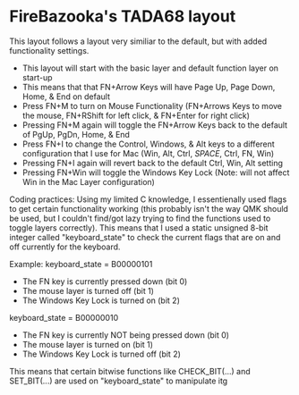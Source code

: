 # FireBazooka's TADA68 layout

This layout follows a layout very similiar to the default, but with added functionality settings.

* This layout will start with the basic layer and default function layer on start-up
* This means that that FN+Arrow Keys will have Page Up, Page Down, Home, & End on default
* Press FN+M to turn on Mouse Functionality (FN+Arrows Keys to move the mouse, FN+RShift for left click, & FN+Enter for right click)
* Pressing FN+M again will toggle the FN+Arrow Keys back to the default of PgUp, PgDn, Home, & End
* Press FN+I to change the Control, Windows, & Alt keys to a different configuration that I use for Mac (Win, Alt, Ctrl, _SPACE_, Ctrl, FN, Win)
* Pressing FN+I again will revert back to the default Ctrl, Win, Alt setting
* Pressing FN+Win will toggle the Windows Key Lock (Note: will not affect Win in the Mac Layer configuration)

Coding practices:
Using my limited C knowledge, I essentienally used flags to get certain functionality working (this probably isn't the way QMK should be used,
but I couldn't find/got lazy trying to find the functions used to toggle layers correctly). This means that I used a static unsigned 8-bit integer
called "keyboard_state" to check the current flags that are on and off currently for the keyboard.

Example:
keyboard_state = B00000101
+ The FN key is currently pressed down (bit 0)
+ The mouse layer is turned off (bit 1)
+ The Windows Key Lock is turned on (bit 2)

keyboard_state = B00000010
+ The FN key is currently NOT being pressed down (bit 0)
+ The mouse layer is turned on (bit 1)
+ The Windows Key Lock is turned off (bit 2)

This means that certain bitwise functions like CHECK_BIT(...) and SET_BIT(...) are used on "keyboard_state" to manipulate itg
